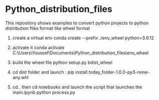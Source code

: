 # Python_distribution_files
This repository shows examples to convert python projects to python distribution files format like wheel format

1. create a virtual env 
conda create --prefix ./env_wheel python=3.9.12

2. activate it 
conda activate C:\Users\Youssef\Documents\Python_distribution_files\env_wheel

3. build the wheel file
python setup.py bdist_wheel

4. cd dist folder and launch : 
pip install today_folder-1.0.0-py3-none-any.whl

5. cd.. then cd notebooks and launch the script that launches the main.ipynb
python process.py 